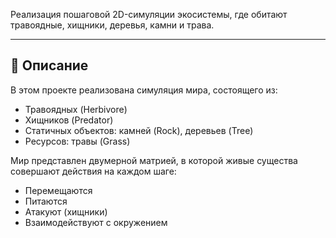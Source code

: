Реализация пошаговой 2D-симуляции экосистемы, где обитают травоядные, хищники, деревья, камни и трава.  

---

## 🧩 Описание

В этом проекте реализована симуляция мира, состоящего из:
- Травоядных (Herbivore)
- Хищников (Predator)
- Статичных объектов: камней (Rock), деревьев (Tree)
- Ресурсов: травы (Grass)

Мир представлен двумерной матрией, в которой живые существа совершают действия на каждом шаге:
- Перемещаются
- Питаются
- Атакуют (хищники)
- Взаимодействуют с окружением
